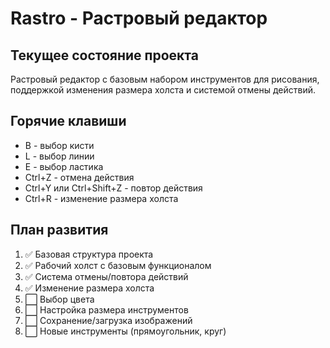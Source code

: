 # Rastro - Растровый редактор

## Текущее состояние проекта
Растровый редактор с базовым набором инструментов для рисования, поддержкой изменения размера холста и системой отмены действий. 

## Горячие клавиши
- B - выбор кисти
- L - выбор линии
- E - выбор ластика
- Ctrl+Z - отмена действия
- Ctrl+Y или Ctrl+Shift+Z - повтор действия
- Ctrl+R - изменение размера холста

## План развития
1. ✅ Базовая структура проекта
2. ✅ Рабочий холст с базовым функционалом
3. ✅ Система отмены/повтора действий
4. ✅ Изменение размера холста
5. ⬜ Выбор цвета
6. ⬜ Настройка размера инструментов
7. ⬜ Сохранение/загрузка изображений
8. ⬜ Новые инструменты (прямоугольник, круг)

